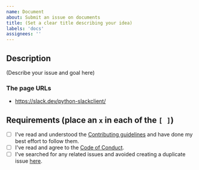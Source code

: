 ```yaml
---
name: Document
about: Submit an issue on documents
title: (Set a clear title describing your idea)
labels: 'docs'
assignees: ''
---
```


## Description

(Describe your issue and goal here)

### The page URLs

* https://slack.dev/python-slackclient/

## Requirements (place an `x` in each of the `[ ]`)

* [ ] I've read and understood the [Contributing guidelines](https://github.com/slackapi/python-slackclient/blob/main/.github/contributing.md) and have done my best effort to follow them.
* [ ] I've read and agree to the [Code of Conduct](https://slackhq.github.io/code-of-conduct).
* [ ] I've searched for any related issues and avoided creating a duplicate issue [here](https://github.com/slackapi/python-slackclient/issues).